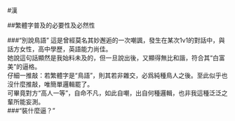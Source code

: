#漢

##繁體字普及的必要性及必然性

###“別說鳥語”
這是曾經莫名其妙邂逅的一次嘲諷，發生在某次1v1的對話中，與話方女性，高中學歷，英語能力尚佳。<br>
她說這句話顯然是我始料未及的，但一旦說出後，又顯得無比和諧，符合其“白富美”的逼格。<br>
仔細一推敲：若繁體字是“鳥語”，則其若非雜交，必爲純種鳥人之後。至此似乎也沒什麼推敲，唯簡單邏輯罷了。<br>
可畢竟對方“高人一等”，自命不凡，如此自嘲，出自何種邏輯，也非我這種泛泛之輩所能妄測。<br>
###“裝什麼逼？”

